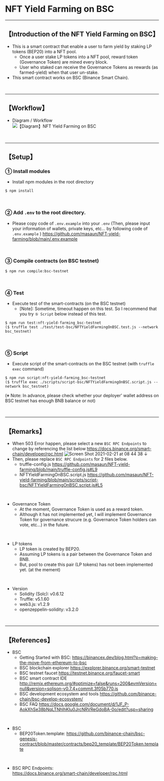 # NFT Yield Farming on BSC

***
## 【Introduction of the NFT Yield Farming on BSC】
- This is a smart contract that enable a user to farm yield by staking LP tokens (BEP20) into a NFT pool.
  - Once a user stake LP tokens into a NFT pool, reward token (Governance Token) are mined every block.
  - User who staked can receive the Governance Tokens as rewards (as farmed-yield) when that user un-stake.
- This smart contract works on BSC (Binance Smart Chain).

&nbsp;

***

## 【Workflow】
- Diagram / Workflow  
![【Diagram】NFT Yield Farming on BSC](https://user-images.githubusercontent.com/19357502/108629603-1888a900-74a4-11eb-9337-581f757d7b4c.jpg)

&nbsp;

***

## 【Setup】
### ① Install modules
- Install npm modules in the root directory
```
$ npm install
```

<br>

### ② Add `.env` to the root directory.
- Please copy code of `.env.example` into your `.env` 
  (Then, please input your information of wallets, private keys, etc... by following code of `.env.example` )
https://github.com/masaun/NFT-yield-farming/blob/main/.env.example  

<br>

### ③ Compile contracts (on BSC testnet)
```
$ npm run compile:bsc-testnet
```

<br>

### ④ Test
- Execute test of the smart-contracts (on the BSC testnet)
  - [Note]: Sometime, timeout happen on this test. So I recommend that you try `⑤ Script` below instead of this test.   
```
$ npm run test:nft-yield-farming_bsc-testnet
($ truffle test ./test/test-bsc/NFTYieldFarmingOnBSC.test.js --network bsc_testnet)
```

<br>

### ⑤ Script
- Execute script of the smart-contracts on the BSC testnet (with `truffle exec` command)
```
$ npm run script:nft-yield-farming_bsc-testnet
($ truffle exec ./scripts/script-bsc/NFTYieldFarmingOnBSC.script.js --network bsc_testnet)
```
(※ Note: In advance, please check whether your deployer' wallet address on BSC testnet has enough BNB balance or not)


&nbsp;

***

## 【Remarks】
- When 503 Error happen, please select a new `BSC RPC Endpoints` to change by referencing the list below
https://docs.binance.org/smart-chain/developer/rpc.html
![Screen Shot 2021-02-21 at 08 44 38](https://user-images.githubusercontent.com/19357502/108611369-64463e80-7421-11eb-9e56-166a3321ca22.png)
↓
- Then, please replace `BSC RPC Endpoints` for 2 files below.
  - truffle-config.js
    https://github.com/masaun/NFT-yield-farming/blob/main/truffle-config.js#L9
  - NFTYieldFarmingOnBSC.script.js
    https://github.com/masaun/NFT-yield-farming/blob/main/scripts/script-bsc/NFTYieldFarmingOnBSC.script.js#L5

<br>

- Governance Token
  - At the moment, Governance Token is used as a reward token.
  - Although it has not implemented yet, I will implement Governance Token for governance strucure (e.g. Governance Token holders can vote, etc...) in the future.

<br>

- LP tokens
  - LP token is created by BEP20.
  - Assuming LP tokens is a pair between the Governance Token and BNB. 
  - But, pool to create this pair (LP tokens) has not been implemented yet. (at the mement)

<br>

- Version
  - Solidity (Solc): v0.6.12
  - Truffle: v5.1.60
  - web3.js: v1.2.9
  - openzeppelin-solidity: v3.2.0


<br>  

***

## 【References】
- BSC
  - Getting Started with BSC:
    https://binancex.dev/blog.html?p=making-the-move-from-ethereum-to-bsc
  - BSC blockchain explorer
https://explorer.binance.org/smart-testnet
  - BSC testnet faucet
https://testnet.binance.org/faucet-smart
  - BSC smart contract IDE
http://remix.ethereum.org/#optimize=false&runs=200&evmVersion=null&version=soljson-v0.7.4+commit.3f05b770.js
  - BSC development ecosystem and tools
https://github.com/binance-chain/bsc-develop-ecosystem/
  - BSC FAQ
https://docs.google.com/document/d/1JF_P-AokXhSe38bNqLTNhlhKIu0JrcNRVReGdoBA-0o/edit?usp=sharing

<br>

- BSC
  - BEP20Token.template: 
    https://github.com/binance-chain/bsc-genesis-contract/blob/master/contracts/bep20_template/BEP20Token.template
  
<br>

- BSC RPC Endpoints:  
  https://docs.binance.org/smart-chain/developer/rpc.html

